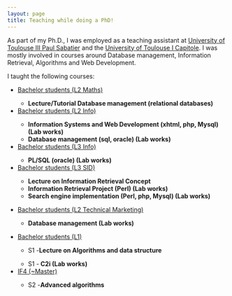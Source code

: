```yaml
---
layout: page
title: Teaching while doing a PhD!
---
```


As part of my Ph.D., I was employed as a teaching assistant at [University of Toulouse III Paul Sabatier](http://www.univ-tlse3.fr/) and the [University of Toulouse I Capitole](www.ut-capitole.fr). I was mostly involved in courses around Database management, Information Retrieval, Algorithms and Web Development. 

I taught the following courses:

<ul> 
	<li><a href="http://www.math.univ-toulouse.fr/l21/index.php" title="L2 Math"> Bachelor students (L2 Maths)</a></li>
	<ul> <li> <B>Lecture/Tutorial Database management (relational databases)</B> </li></ul> 
	<li><a href="http://licinfo.deptinfo.fr/" title="L2 Info">Bachelor students (L2 Info)</a></li>
	<ul> <li> <B>Information Systems and Web Development (xhtml, php, Mysql) (Lab works)</B> </li> 
	<li> <B> Database management (sql, oracle) (Lab works)</B> </li></ul> 
	<li><a href="http://www.licinfo.ups-tlse.fr" title="Computer Science Programme">Bachelor students (L3 Info)</a></li>
	<ul clas="level3">
		<li><B> PL/SQL (oracle) (Lab works)</B></li>
	</ul>
	<li><a href="http://www.iupsid.ups-tlse.fr" title="Statistics and Decisional Computer Science">Bachelor students (L3 SID)</a></li>
	<ul clas="level3">
		<li><B>Lecture on Information Retrieval Concept</B></li>
		<li><B>Information Retrieval Project (Perl) (Lab works) </B></li>
		<li><B>Search engine implementation (Perl, php, Mysql) (Lab works) </B></li>
	</ul>
</ul>


<ul> 
	<li><a href="http://tc.iut-tarbes.fr/index.php" title="L2 tc">Bachelor students (L2 Technical Marketing)</a></li>
	<ul> <li> <B> Database management (Lab works)</B> </li></ul> 
	
</ul>


<ul> 
	<li><a href="http://www.fst.rnu.tn/fr/" title="L2 Math">Bachelor students (L1)</a></li>
	<ul> <li> S1 -<B>Lecture on Algorithms and data structure</B> </li></ul> 
	<ul> <li> S1 -<B> C2i (Lab works)</B> </li></ul> 
	<li><a href="http://www.fst.rnu.tn/fr/" title="L2 Math">IF4 (~Master) </a></li>								
	<ul> <li> S2 -<B>Advanced algorithms</B> </li></ul> 
</ul>

